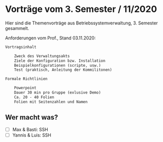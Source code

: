 Vorträge vom 3. Semester / 11/2020
==================================

Hier sind die Themenvorträge aus Betriebssystemverwaltung,  3. Semester gesammelt.

Anforderungen vom Prof., Stand 03.11.2020:

```txt
Vortragsinhalt

    Zweck des Verwaltungsakts
    Ziele der Konfiguration bzw. Installation
    Beispielkonfigurationen (scripte, usw.)
    Test (praktisch, Anleitung der Kommilitonen)

Formale Richtlinien

    Powerpoint
    Dauer 30 min pro Gruppe (exlusive Demo)
    Ca. 20 - 40 Folien
    Folien mit Seitenzahlen und Namen
```

## Wer macht was?

- [ ] Max & Basti: SSH
- [ ] Yannis & Luis: SSH <!--höhö-->
